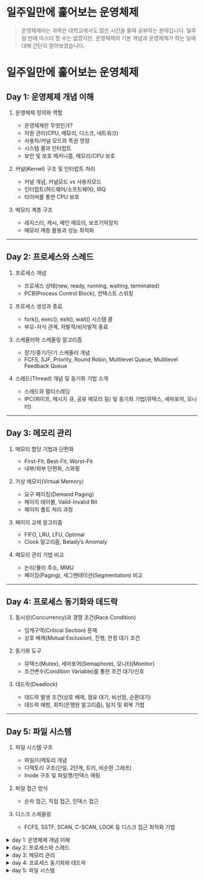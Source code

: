 # 일주일만에 훑어보는 운영체제

> 운영체제라는 과목은 대학교에서도 많은 시간을 들여 공부하는 분야입니다. 일주일 만에 마스터 할 수는 없겠지만, 운영체제의 기본 개념과 운영체제가 하는 일에 대해 간단히 알아보겠습니다.

# 일주일만에 훑어보는 운영체제

## Day 1: 운영체제 개념 이해

1. 운영체제 정의와 역할
   - 운영체제란 무엇인가?
   - 자원 관리(CPU, 메모리, 디스크, 네트워크)
   - 사용자/커널 모드와 특권 명령
   - 시스템 콜과 인터럽트
   - 보안 및 보호 메커니즘, 메모리/CPU 보호
2. 커널(Kernel) 구조 및 인터럽트 처리

   - 커널 개념, 커널모드 vs 사용자모드
   - 인터럽트(하드웨어/소프트웨어), IRQ
   - 타이머를 통한 CPU 보호

3. 메모리 계층 구조
   - 레지스터, 캐시, 메인 메모리, 보조기억장치
   - 메모리 계층 활용과 성능 최적화

---

## Day 2: 프로세스와 스레드

1. 프로세스 개념

   - 프로세스 상태(new, ready, running, waiting, terminated)
   - PCB(Process Control Block), 컨텍스트 스위칭

2. 프로세스 생성과 종료

   - fork(), exec(), exit(), wait() 시스템 콜
   - 부모-자식 관계, 자발적/비자발적 종료

3. 스케줄러와 스케줄링 알고리즘

   - 장기/중기/단기 스케줄러 개념
   - FCFS, SJF, Priority, Round Robin, Multilevel Queue, Multilevel Feedback Queue

4. 스레드(Thread) 개념 및 동기화 기법 소개
   - 스레드와 멀티스레딩
   - IPC(파이프, 메시지 큐, 공유 메모리 등) 및 동기화 기법(뮤텍스, 세마포어, 모니터)

---

## Day 3: 메모리 관리

1. 메모리 할당 기법과 단편화

   - First-Fit, Best-Fit, Worst-Fit
   - 내부/외부 단편화, 스와핑

2. 가상 메모리(Virtual Memory)

   - 요구 페이징(Demand Paging)
   - 페이지 테이블, Valid-Invalid Bit
   - 페이지 폴트 처리 과정

3. 페이지 교체 알고리즘

   - FIFO, LRU, LFU, Optimal
   - Clock 알고리즘, Belady’s Anomaly

4. 메모리 관리 기법 비교
   - 논리/물리 주소, MMU
   - 페이징(Paging), 세그멘테이션(Segmentation) 비교

---

## Day 4: 프로세스 동기화와 데드락

1. 동시성(Concurrency)과 경쟁 조건(Race Condition)

   - 임계구역(Critical Section) 문제
   - 상호 배제(Mutual Exclusion), 진행, 한정 대기 조건

2. 동기화 도구

   - 뮤텍스(Mutex), 세마포어(Semaphore), 모니터(Monitor)
   - 조건변수(Condition Variable)를 통한 조건 대기/신호

3. 데드락(Deadlock)
   - 데드락 발생 조건(상호 배제, 점유 대기, 비선점, 순환대기)
   - 데드락 예방, 회피(은행원 알고리즘), 탐지 및 회복 기법

---

## Day 5: 파일 시스템

1. 파일 시스템 구조

   - 파일/디렉토리 개념
   - 디렉토리 구조(단일, 2단계, 트리, 비순환 그래프)
   - Inode 구조 및 파일명/인덱스 매핑

2. 파일 접근 방식

   - 순차 접근, 직접 접근, 인덱스 접근

3. 디스크 스케줄링
   - FCFS, SSTF, SCAN, C-SCAN, LOOK 등 디스크 접근 최적화 기법

<details>
  <summary>day 1: 운영체제 개념 이해</summary>

## 운영체제 개념 이해

### 운영체제란? (Operating System)

운영체제란 컴퓨터 하드웨어 바로 윗단에 설치되는 소프트웨어를 말합니다.

- **컴퓨터 하드웨어**: CPU, 메모리, 디스크, 네트워크 등 컴퓨터의 물리적인 부분
- **운영체제 역할**: 컴퓨터 하드웨어를 관리하고, 응용 프로그램과 하드웨어 간의 인터페이스 역할을 합니다.
  - 자원 관리: CPU, 메모리, 디스크, 네트워크 등의 자원을 관리
  - 프로세스와 쓰레드 관리: 프로세스 생성, 스케줄링, 종료, 스레드 생성, 스케줄링, 종료 등
  - 파일 시스템 관리: 파일 및 디렉토리 생성, 삭제, 읽기, 쓰기, 보호 등 + 케싱, 버퍼링, 저널링 등
  - 메모리 관리: 메모리 할당, 해제, 보호, 주소 변환 등 + 가상 메모리, 페이지 교체, 메모리 단편화 등
  - 입출력 관리: 입출력 장치와 컴퓨터 간의 데이터 전송 관리
  - 보안 및 보호: 권한 체계를 설정해 특정 자원에 대한 접근을 제한하며, 유저 모드와 커널 모드로 구분해 시스템 자원을 오용하거나 침해하는 것을 방지
  - 사용자 인터페이스 제공: 사용자와 컴퓨터 간의 상호작용을 위한 인터페이스 제공 + 시스템 호출, 그래픽 사용자 인터페이스(GUI) 등

위의 역할에 대한 내용들을 자세히 알아보겠습니다.

### 커널(Kernel)의 개념 및 구조

컴퓨터에서 프로그램이 실행되려면 메모리 상에 올라가야 합니다. 운영체제 또한 메모리 상에 올라가야하는데 모든 코드가 메모리에 올라가면 메모리가 부족해질 수 있습니다. 이를 해결하기 위해 운영체제는 **커널**이라는 핵심 부분만 메모리에 올려두고, 나머지 부분은 필요할 때만 메모리에 올립니다.

**커널모드 vs 사용자모드**

커널모드란 운영체제가 CPU의 제어권을 가지고 운영체제 코드를 실행하는 모드를 말합니다. 이때는 모든 종류의 명령을 다 실행할 수 있다. 반면 사용자모드는 응용 프로그램이 CPU의 제어권을 가지고 사용자 프로그램을 실행하는 모드를 말합니다.

모드비트가 0이면 커널모드, 1이면 사용자모드입니다. 사용자모드에서 커널모드로 전환할 때는 시스템 콜을 사용합니다.

사용자의 프로그램이 하드웨어에 자유롭게 접근한다면 보안에 문제가 생길 수 있습니다. 이를 방지하기 위해 사용자 프로그램이 하드웨어에 직접 접근하는 것을 막고, 운영체제가 대신 하드웨어에 접근하도록 합니다.

> - 특권 명령: 사용자 프로그램이 하드웨어에 직접 접근하는 보안이 필요한 명령 (ex. 입출력 명령, 메모리 할당 명령)
> - 일반 명령: 사용자 프로그램이 실행하는 명령
> - 사용자 모드 to 커널 모드: 시스템 콜/인터럽트/예외 발생 시
> - 커널 모드 to 사용자 모드: 요청된 작업이 완료되었을 때

### 메모리 보안과 CPU 보호

운영체제는 메모리 보안을 위해 **메모리 보호**를 제공합니다. 메모리 보호는 사용자 프로그램이 다른 프로그램이나 운영체제의 메모리 영역을 침범하지 못하도록 하는 것을 말합니다.

메모리 보호를 위해 **Base, Limit Register**를 사용합니다. Base Register는 프로그램이 메모리에 올라갈 때 시작 주소를 저장하고, Limit Register는 프로그램이 사용할 수 있는 메모리의 크기를 저장합니다. (기준 레지스터와 한계 레지스터)

- Base Register: 프로그램이 메모리에 올라갈 때 시작 주소를 저장
- Limit Register: 프로그램이 사용할 수 있는 메모리의 크기를 저장

두개를 통해 메모리 시작 주소 + 메모리 크기를 더한 값이 운영체제의 메모리 주소를 넘어가면 인터럽트를 발생시켜 프로그램을 종료시킵니다.

timer를 통한 CPU 보호는 프로그램이 무한 루프에 빠지거나, 다른 프로그램을 방해하는 경우를 방지하기 위해 사용됩니다. timer는 일정 시간이 지나면 인터럽트를 발생시켜 CPU의 제어권을 운영체제로 넘깁니다.

### 인터럽트(Interrupt)와 시스템 콜(System Call)

**인터럽트** 는 CPU가 프로그램을 실행하고 있을 때, 입출력 하드웨어 등의 장치나 예외 상황이 발생하여 처리가 필요한 경우 CPU에게 알려 처리할 수 있도록 하는 것을 말합니다.

CPU는 인터럽트가 발생하면 현재 실행 중인 프로그램을 멈추고, 인터럽트 처리 루틴을 실행합니다. 인터럽트 처리 루틴이 끝나면 다시 중단된 프로그램을 실행합니다. (중단된 프로그램의 상태를 저장해두고 복구)

인터럽트는 하드웨어 인터럽트와 소프트웨어 인터럽트로 나뉩니다.

- 하드웨어 인터럽트: 하드웨어 장치에서 발생하는 인터럽트
- 소프트웨어 인터럽트: 프로그램이 CPU에서 실행 중에 발생하는 인터럽트

> 인터럽트 작업 처리 중 다른 인터럽트가 발생하면, 인터럽트 중첩이 발생할 수 있습니다. 이때 기본적으로 인터럽트 중첩을 허용하지 않습니다. (인터럽트 중첩을 허용하면 인터럽트 처리 루틴이 복잡해지고, 시스템의 안정성이 떨어질 수 있습니다.)

> 그러나 예외가 존재합니다. 새로 들어온 인터럽트가 현재 처리 중인 인터럽트보다 더 중요하다면, 현재 처리 중인 인터럽트를 중단하고 새로운 인터럽트를 처리합니다.

> Interrupt Request Line (IRQ): 인터럽트가 발생했을 때 CPU에게 알리는 선으로 CPU는 IRQ를 통해 인터럽트가 발생했음을 알게 됩니다.

**시스템 콜**은 사용자 프로그램이 운영체제의 서비스를 받기 위해 커널에게 요청하는 것을 말합니다. 사용자 프로그램이 직접 운영체제의 서비스를 받을 수 없기 때문에, 시스템 콜을 통해 운영체제에게 요청합니다. (ex. 파일 읽기, 쓰기, 프로세스 생성, 종료 등)

### 메모리의 계층 구조

메모리는 계층 구조로 이루어져 있습니다. 레지스터, 캐시, 메인 메모리, 보조기억장치로 나뉩니다.

속도가 빠를 수록 비싸고, 이 때문에 속도가 빠른 것에는 적은 양의 데이터를 저장하고, 속도가 느린 것에는 많은 양의 데이터를 저장합니다.

- **레지스터(Register)**: CPU 내부에 있는 메모리로, 가장 빠르고 소량입니다.
- **캐시(Cache)**: 메인 메모리와 CPU 사이에 위치하며, 메인 메모리의 일부를 저장합니다. 레지스터보다 느리지만 메인 메모리보다 빠릅니다.
- **메인 메모리(Main Memory)**: 프로그램이 실행되는 메모리로, 캐시보다 느리지만 용량이 큽니다.
- **보조기억장치(Secondary Storage)**: 하드디스크, SSD 등의 저장 장치로, 메인 메모리보다 느리지만 용량이 큽니다.

메모리의 계층 구조를 통해 레지스터와 캐시에는 자주 사용되는 데이터를 저장하고, 메인 메모리와 보조기억장치에는 자주 사용되지 않는 데이터를 저장하여 메모리의 속도와 용량을 효율적으로 사용할 수 있습니다.

</details>

<details>
  <summary>day 2: 프로세스와 스레드</summary>

## 프로세스와 스레드

### 프로세스(Process) 개념

**프로세스** 는 실행 중인 프로그램으로, 운영체제로부터 자원을 할당받는 작업의 단위를 말합니다. 프로세스는 프로그램을 실행하는데 필요한 데이터, 메모리, 파일, 디바이스 등의 자원을 포함합니다.

process contect: 프로세스가 실행되는 동안 변화하는 정보들을 말합니다. (프로세스 상태, 프로그램 카운터, 레지스터, 메모리 정보, 입출력 상태 등)

프로세스는 다음과 같은 상태를 가집니다.

- **New**: 프로세스가 생성 중인 상태
- **Ready**: 프로세스가 CPU를 기다리는 상태 (메모리에 올라가 있지만 CPU를 사용하지 않는 상태)
- **Running**: 프로세스가 CPU를 사용하여 실행 중인 상태
- **Waiting**: 프로세스가 입출력 등의 이벤트를 기다리는 상태
- **Terminated**: 프로세스가 실행을 마친 상태 (but 메모리에서 제거되지 않은 상태)

프로세스는 프로세스 제어 블록(PCB)에 의해 관리됩니다. PCB는 프로세스에 대한 정보를 저장하고, 프로세스의 상태 전이를 관리합니다.

컨텍스트 스위칭(Context Switching)은 CPU가 한 프로세스에서 다른 프로세스로 전환하는 것을 말합니다. 컨텍스트 스위칭은 프로세스의 상태를 저장하고 복구하는 작업을 수행합니다.

원래 실행 중이던 프로세스의 상태를 PCB에 저장하고, 다음 실행할 프로세스의 상태를 PCB에서 읽어와 CPU에 적재합니다. (PCB에 저장하면서 해당 프로세스 상태는 ready로 변경, 읽어온 프로세스 상태는 running으로 변경)

모드 변경은 같은 프로세스 내에서 특권 레벨만 전환하는 가벼운 작업인 반면, 컨텍스트 스위칭은 실행 주체 자체를 다른 프로세스로 넘어가는 상대적으로 무거운 작업이다. 따라서 모드 변경을 컨텍스트 스위칭이라고 할 수는 없으며, 컨텍스트 스위칭의 한 부분 집합이나 동등 개념으로 취급하지 않는다.

**PCB(Process Control Block)** 는 프로세스에 대한 정보를 저장하고, 프로세스의 상태 전이를 관리합니다.(커널 내부에 존재하는 자료구조)

PCB에는 다음과 같은 정보가 포함됩니다.

- 프로세스 상태: new, ready, running, waiting, terminated
- 프로그램 카운터: 프로세스가 다음에 실행할 명령어의 주소
- CPU 레지스터: 누산기, 베이스 레지스터, 스택 포인터 등
- CPU 스케줄링 정보: 프로세스의 우선순위, 스케줄 큐 포인터 등
- 메모리 관리 정보: 메모리 사이즈, 메모리 영역 정보
- 입출력 상태 정보: 프로세스에 할당된 입출력 장치 목록
- 자원 사용 정보: 사용 중인 자원 목록

### 장기 스케줄러, 단기 스케줄러, 중기 스케줄러

스케줄러는 어떤 프로세스에게 자원을 할당할지 결정하는 역할을 합니다. 스케줄러는 장기 스케줄러, 단기 스케줄러, 중기 스케줄러로 나뉩니다. (운영체제 커널 내부 코드)

- **장기 스케줄러(Long-term Scheduler)**: 디스크에서 메모리로 프로세스를 적재하는 역할을 합니다. 메모리에 적재되는 프로세스의 수를 제어하여 다중 프로그래밍 환경을 유지합니다. (job scheduling)

- **단기 스케줄러(Short-term Scheduler)**: CPU를 ready 상태의 프로세스 중 어떤 프로세스에게 할당할지 결정하는 역할을 합니다. CPU 스케줄링을 통해 프로세스를 실행할 순서를 결정합니다. 타이머 인터럽트에 의해 주기적으로 실행됩니다. (CPU scheduling)

> 현대 운영체제는 대부분 시분할 시스템을 사용하며, 시분할 시스템은 CPU를 여러 프로세스가 공유하여 사용하는 시스템을 말합니다. 시분할 시스템은 프로세스 간의 공정한 CPU 사용을 보장하며, 프로세스의 응답 시간을 최소화합니다. 일반적으로 시분할 시스템은 장기 스케줄러가 없습니다.

- **중기 스케줄러(Medium-term Scheduler)**: 메모리에 너무 많은 프로세스가 올라가는 것을 방지하기 위해, 메모리에 있는 프로세스를 디스크로 쫓아내는 역할을 합니다. (swapping, swap out)

### 프로세스의 생성과 종료

시스템이 부팅된 후, 운영체제가 실행되면서 프로세스가 생성됩니다. 그 이후에 생성되는 프로세스는 부모 프로세스에 의해 생성됩니다.

만약 자식 프로세스가 모두 종료되면, 부모 프로세스는 자식 프로세스의 종료 상태를 수집해야 합니다. 이를 위해 wait() 시스템 콜을 사용합니다.

wait() 시스템 콜은 자식 프로세스가 종료될 때까지 부모 프로세스를 대기 상태로 만들고, 자식 프로세스가 종료되면 자식 프로세스의 종료 상태를 수집합니다.

자식 프로세스가 생성될 떄, 부모 프로세스의 메모리 공간을 복사하여 자식 프로세스를 생성합니다. 이를 **fork() 시스템 콜**이라고 합니다.

프로세스가 종료될 때, 프로세스는 종료 상태를 운영체제에게 알리고, 운영체제는 프로세스가 사용하던 자원을 회수합니다. 이를 **exit() 시스템 콜**이라고 합니다.

exec() 시스템 콜은 새로운 프로그램을 실행하는 시스템 콜입니다. exec() 시스템 콜을 사용하면 현재 프로세스의 메모리 공간을 새로운 프로그램으로 덮어씁니다. (fork()와 exec() 시스템 콜을 사용하여 새로운 프로세스를 생성하고 실행할 수 있습니다.)

프로세스 종료의 종류

- **자발적 종료**: 프로세스가 마지막 명령을 수행한 후 exit() 시스템 콜을 호출하여 종료하는 것
- **비자발적 종료**: 부모 프로세스가 자식 프로세스를 강제로 종료시키는 것 (abort 시그널 등)
  1. 자식 프로세스가 자원을 많이 사용하여 시스템 전체의 성능을 해치는 경우
  2. 자식 프로세스가 더 이상 필요하지 않은 경우
  3. 부모 프로세스가 종료되는 경우

> 기본적으로 fork된 프로세스는 부모 프로세스의 모든 정보와 동일하다. 그렇기 때문에 자신이 복사된 것인지, 원본인지 알 수 없다. 이를 확인하기 위해 fork() 시스템 콜의 반환값을 확인한다. 만약 반환값이 0이라면 자식 프로세스, 0이 아니라면 부모 프로세스이다.

프로세스 간의 협력

- **프로세스 간 협력**: 프로세스 간 협력을 위해 IPC(Inter-Process Communication)를 사용합니다. IPC는 프로세스 간 데이터를 주고받는 것을 말합니다. IPC를 위해 파이프, 메시지 큐, 공유 메모리, 소켓 등의 방법을 사용합니다.

### 스레드(Thread) 개념

**스레드** 는 프로세스 내에서 실행되는 흐름의 단위를 말합니다. 스레드는 프로세스 내에서 자원을 공유하며, 프로세스 내의 주소 공간이나 자원을 공유할 수 있습니다.
(하나의 프로세스에는 최소 하나의 스레드가 존재합니다.)

스레드는 프로세스 내의 주소 공간이나 자원을 공유하기 때문에, 프로세스 내의 스레드들은 프로세스 내의 데이터 영역이나 코드 영역을 공유합니다. 이를 통해 스레드 간의 통신이 쉽고 빠릅니다.

멀티 스레딩은 멀티 프로세싱보다 적은 자원을 사용하며, 스레드 간의 통신이 쉽고 빠르다는 장점이 있습니다. 그러나 스레드 간의 자원 공유로 인해 동기화 문제가 발생할 수 있습니다.

동기화 문제를 해결하기 위해 뮤텍스(Mutex), 세마포어(Semaphore), 모니터(Monitor) 등의 동기화 기법을 사용합니다.

- **뮤텍스(Mutex)**: 상호배제를 위한 동기화 기법으로, 임계 구역에 진입하는 스레드가 다른 스레드에 의해 방해받지 않도록 하는 동기화 기법입니다.

- **세마포어(Semaphore)**: 뮤텍스와 유사한 동기화 기법으로, 임계 구역에 진입하는 스레드의 수를 제한하는 동기화 기법입니다.

- **모니터(Monitor)**: 뮤텍스와 세마포어를 보다 쉽게 사용하기 위한 추상화된 동기화 기법으로, 임계 구역에 진입하는 스레드의 수를 제한하는 동기화 기법입니다.

### CPU 스케줄링 알고리즘

CPU는 여러 프로세스가 동시에 실행되는 것처럼 보이지만, 실제로는 CPU가 여러 프로세스를 번갈아가며 실행하는 시분할 시스템입니다. 프로그램 카운터(PC)를 통해 다음에 실행할 명령어의 주소를 가리키며, CPU 스케줄링 알고리즘을 통해 프로세스를 실행할 순서를 결정합니다.

> 프로그램 카운터(PC, Program Counter): CPU가 다음에 실행할 명령어의 주소를 가리키는 레지스터

스케줄링의 목표는 다음과 같습니다.

1. CPU 이용률 최대화: CPU가 놀지 않고 일을 처리하도록 하는 것
2. 처리율 최대화: 단위 시간당 처리하는 프로세스의 수를 최대화하는 것
3. 응답 시간 최소화: 사용자가 명령을 입력한 후 첫 번째 응답을 받는 시간을 최소화하는 것
4. 대기 시간 최소화: 프로세스가 CPU를 사용하기 위해 대기하는 시간을 최소화하는 것
5. 소요 시간 최소화: 프로세스가 시스템을 사용하는 시간을 최소화하는 것

> 1,2번은 시스템 성능에 관련된 목표, 3,4,5번은 사용자 관점의 목표입니다.

CPU 스케줄링 알고리즘은 다음과 같은 종류가 있습니다.

- **FCFS(First-Come, First-Served)**: 먼저 도착한 프로세스를 먼저 실행하는 알고리즘
- **SJF(Shortest Job First)**: 실행 시간이 가장 짧은 프로세스를 먼저 실행하는 알고리즘
- **Round Robin**: 시분할 시스템에서 사용되는 알고리즘으로, 각 프로세스에게 동일한 시간을 할당하여 실행하는 알고리즘
- **Priority Scheduling**: 우선순위가 높은 프로세스를 먼저 실행하는 알고리즘
- **Multilevel Queue Scheduling**: 여러 개의 큐를 사용하여 다양한 우선순위를 가진 프로세스를 처리하는 알고리즘
- **Multilevel Feedback Queue Scheduling**: 프로세스의 상태에 따라 다른 큐로 이동하는 알고리즘

1. FCFS(First-Come, First-Served)

   - 개념: 프로세스가 CPU를 요청한 순서대로 처리하는 가장 단순한 스케줄링 방식이다.

   - 장점: 구현이 간단하며, 공정성을 어느 정도 보장(먼저 온 순서대로 처리)한다.

   - 단점: 평균 대기 시간이 길어질 수 있으며, CPU 사용 시간이 긴 프로세스가 먼저 오면 뒤에 도착한 짧은 작업들이 오래 기다릴 수 있다(Convoy Effect).

   - 예시:
     예를 들어, 3개의 프로세스 A(실행 시간 10ms), B(실행 시간 3ms), C(실행 시간 2ms)가 순서대로 도착했다고 하자. FCFS에서는 A를 모두 처리(10ms)한 뒤 B(3ms), 그 다음 C(2ms) 순으로 처리한다. C는 실행 시간이 짧음에도 A와 B를 기다려 총 15ms를 대기하게 된다.

2. SJF(Shortest Job First)

   - 개념: 준비 큐에 있는 프로세스들 중에서 실행 시간이 가장 짧은 프로세스를 먼저 처리하는 알고리즘이다. 최적 스케줄링(비선점형 가정)이라 불릴 정도로 평균 대기 시간을 최소화한다.

   - 장점: 평균 대기 시간을 최소화할 수 있다.

   - 단점: 실행 시간을 정확히 예측하기 어렵고, 긴 작업(Long Job)이 뒤로 밀려 “기아(Starvation)” 현상이 발생할 수 있다.

   - 예시:
     프로세스 A(8ms), B(4ms), C(2ms), D(1ms)가 거의 동시에 도착했다고 하자. SJF에서는 D(1ms) → C(2ms) → B(4ms) → A(8ms) 순으로 실행한다. 이로써 평균 대기 시간을 최소화한다. 하지만 A처럼 긴 작업은 뒤로 밀릴 가능성이 있다.

   > 버스트 시간(Burst Time): 프로세스가 CPU를 사용하는 시간을 의미한다. SJF는 프로세스의 버스트 시간을 미리 알고 있어야 하며, 이는 실제 시스템에서는 알기 어려운 문제이다.

   > 기아 현상(Starvation): 우선순위가 낮은 프로세스가 계속해서 CPU를 할당받지 못하는 상황을 말한다. SJF에서는 실행 시간이 짧은 프로세스가 계속해서 CPU를 할당받아 기아 상태에 빠질 수 있다.

3. Priority Scheduling

   - 개념: 프로세스마다 우선순위를 부여하고, 우선순위가 높은 프로세스에게 CPU를 먼저 할당한다. 우선순위는 정적일 수도 있고, 동적으로 변경할 수도 있다.

   - 장점: 긴급 처리가 필요한 프로세스를 빠르게 처리 가능하다.

   - 단점: 우선순위가 낮은 프로세스는 실행 기회를 얻지 못하고 기아(Starvation)에 빠질 수 있다. 이를 해결하기 위해 우선순위를 일정 시간이 지나면 높여주는 에이징(Aging) 기법을 적용한다.

   - 예시:
     A(우선순위 3), B(우선순위 1), C(우선순위 5), D(우선순위 2)라고 할 때, 우선순위가 숫자가 클수록 높다고 가정하면 C(5) → A(3) → D(2) → B(1) 순으로 실행된다.

   > 에이징(Aging): 우선순위가 낮은 프로세스가 오래 기다리면 우선순위를 높여주는 기법이다. 기아 상태를 방지하기 위해 사용된다.

4. Round Robin (RR)

   - 개념: 시분할(Time-Sharing) 시스템에서 사용하는 알고리즘으로, 각 프로세스에 동일한 시간 할당량(Time Quantum)을 부여하고, 해당 시간이 지나면 다음 프로세스로 CPU를 넘긴다. 모든 프로세스가 공평하게 CPU를 일정 시간씩 번갈아가며 사용한다.

   - 장점: 모든 프로세스에 대한 응답 시간을 짧게 유지하고, 특정 프로세스가 CPU를 독점하는 상황을 방지한다.

   - 단점: Time Quantum이 너무 짧으면 빈번한 컨텍스트 스위칭으로 오버헤드가 커지고, 너무 길면 FCFS와 유사해진다. 최적의 Time Quantum 설정이 관건이다.

   - 예시:
     프로세스 A, B, C가 있고 각자 10ms, 5ms, 6ms의 실행 시간이 필요하다고 하자. Time Quantum을 2ms로 설정하면, 스케줄러는 A(2ms) → B(2ms) → C(2ms) → 다시 A(2ms) → B(남은 3ms 중 2ms) → C(남은 4ms 중 2ms) → A(남은 6ms 중 2ms) … 와 같이 모든 프로세스를 골고루 조금씩 실행한다.

5. Multilevel Queue Scheduling

   - 개념: 프로세스를 성격이나 우선순위에 따라 여러 개의 큐로 나누고, 각 큐별로 최적의 스케줄링 알고리즘을 적용한다. 예를 들어, 인터랙티브 작업은 RR, 배치(batch) 작업은 FCFS로 처리하는 식이다.

   - 장점: 서로 다른 특성을 지닌 프로세스를 다루기 쉽고, 시스템 요구사항에 따라 다양한 정책 적용이 가능하다.

   - 단점: 큐 간에 우선순위가 정해져 있으면 하위 큐에 속한 프로세스는 계속 뒤로 밀릴 수 있다(기아 문제). 이를 해결하기 위해 Multilevel Feedback Queue 스케줄링을 적용하여 프로세스 특성에 따라 큐를 이동시킬 수 있다.

   - 예시:
     상위 우선순위 큐1: 대화형 프로세스(대부분 짧은 CPU 버스트), RR 적용
     하위 우선순위 큐2: 배치 프로세스(긴 CPU 버스트), FCFS 적용
     인풋 데이터 처리나 사용자 입력 대기 프로그램은 큐1에, 대용량 데이터 연산 같은 배치 작업은 큐2에 분리하여 각각에 맞는 스케줄링을 활용한다.

6. Multilevel Feedback Queue

   - 개념: Multilevel Queue Scheduling의 단점을 보완하기 위해 고안된 스케줄링 알고리즘으로, 프로세스의 특성에 따라 큐를 이동시키는 기법이다. 프로세스가 CPU를 사용하는 시간이 길면 우선순위를 낮추고, 짧으면 우선순위를 높이는 방식으로 기아 문제를 해결한다.

   - 장점: 프로세스의 특성에 따라 큐를 이동시키기 때문에 다양한 프로세스를 효율적으로 처리할 수 있다.

   - 단점: 큐의 수가 많아지면 관리가 복잡해진다.

   - 예시:
     큐1: 우선순위가 높은 큐, RR 적용 (time quantum: 8ms)
     큐2: 우선순위가 낮은 큐, RR 적용 (time quantum: 16ms)
     큐3: 우선순위가 낮은 큐, FCFS 적용
     프로세스가 큐1에서 실행 중일 때, CPU 버스트 시간이 길어지면 큐2로 이동하고, 버스트 시간이 짧아지면 큐1로 이동한다. 큐2에서도 마찬가지로 버스트 시간에 따라 큐3으로 이동할 수 있다.

</details>

<details>
  <summary>day 3: 메모리 관리</summary>

## 메모리 관리

메모리란 프로그램이 실행되는 공간으로, 프로그램이 실행되기 위해 필요한 데이터와 명령어를 저장합니다. 메모리 관리는 프로그램이 메모리에 올라가는 방법과 메모리를 효율적으로 사용하는 방법을 다룹니다.

### 메모리 주소의 종류

**메모리 주소(Memory Address)** 는 프로그램이 메모리에 접근하기 위해 사용하는 값으로, 메모리 주소는 다음과 같이 나뉩니다.

- **논리 주소(Logical Address)**: 프로그램이 메모리에 접근하기 위해 사용하는 주소로, 프로그램이 생성하는 주소입니다.
- **물리 주소(Physical Address)**: 실제 메모리에 저장되는 주소로, 논리 주소를 물리 주소로 변환하는 메모리 관리 장치(MMU)에 의해 변환됩니다.

> MMU (Memory Management Unit): 논리 주소를 물리 주소로 변환하는 장치로, CPU와 메모리 사이에 위치합니다.

### 메모리 할당 및 관리

**스와핑(Swapping)** 은 메모리에 올라온 프로세스 중 일부를 디스크로 내보내어 더 많은 프로세스를 실행할 수 있도록 하는 기법을 말합니다. 스와핑은 다음과 같은 경우에 사용됩니다.

- 메모리에 여유 공간이 없을 때
- 프로세스가 일정 시간 동안 사용되지 않을 때
- 프로세스의 우선순위가 낮아질 때

메모리 할당은 프로그램이 메모리에 올라가는 방법을 말합니다. 메모리 할당은 다음과 같이 나뉩니다.

연속 메모리 할당(Contiguous Memory Allocation): 프로그램이 연속적인 메모리 공간에 할당되는 방법으로, 프로그램이 실행되는 동안 메모리 공간이 변하지 않습니다.

- **정적 메모리 할당(Static Memory Allocation)**: 프로그램이 실행되기 전에 메모리를 할당하는 방법으로, 컴파일 시간에 메모리의 크기가 결정됩니다.
- **동적 메모리 할당(Dynamic Memory Allocation)**: 프로그램이 실행 중에 메모리를 할당하는 방법으로, 실행 시간에 메모리의 크기가 결정됩니다.

1.  First-Fit 알고리즘

- 개념:
  빈 메모리 블록 리스트를 앞에서부터 순서대로 탐색하여, 해당 프로세스가 요구하는 크기보다 큰 첫 번째 빈 블록을 할당한다.
- 특징:
  - 단순하고 빠르며, 구현이 비교적 용이하다.
  - 메모리 블록 분할 후 앞부분에 작은 단편화들이 남기 쉬워, 시간이 지날수록 앞쪽 공간이 쓸모없는 조각들로 채워질 수 있다.
- 예시:
  빈 블록이 [5MB, 12MB, 3MB, 7MB] 순서로 있다고 하고, 4MB 할당 요청이 왔을 때, First-Fit은 제일 앞에서 만난 5MB 블록을 4MB로 나누어 4MB 할당 후 1MB 남겨두는 식으로 진행한다.

2. Best-Fit 알고리즘

- 개념:
  빈 메모리 블록 중 할당 요청 크기에 “가장 근접한(가장 작은 오차로 맞아떨어지는)” 블록을 선택한다. 즉, 프로세스가 요구하는 메모리 크기 이상인 블록들 중, 남는 공간이 최소가 되는 블록을 할당하는 방식이다.
- 특징:
  - 단편화를 줄이기 위한 시도: 가능한 한 정확한 크기의 블록에 할당하여 남는 공간(단편화)을 최소화한다.
  - 하지만 실제로는 Best-Fit에서도 작은 단편화가 여러 곳에 산재하기 쉽고, 필요한 블록을 찾기 위해 전체 리스트를 훑어야 하므로 탐색 비용이 크다.
- 예시:
  빈 블록이 [5MB, 12MB, 3MB, 7MB]이고, 4MB 할당 요청이 왔다면, Best-Fit은 가능한 블록(5MB, 12MB, 7MB) 중, 남는 공간이 가장 적은 5MB 블록을 선택한다. 이로써 1MB 남는 공간이 발생하지만, 다른 블록(7MB나 12MB)을 선택했다면 남는 공간이 더 커질 것이다.

3. Worst-Fit 알고리즘

- 개념:
  요청 크기보다 큰 블록들 중 가장 큰 블록을 선택해 할당한다.
- 특징:
  - 의도: 가장 큰 블록을 나누어 쓰면, 나머지 부분이 상대적으로 크게 남아 이후 큰 요청을 수용하기 쉽다고 기대할 수 있다.
  - 실전에서는 큰 덩어리를 잘라쓰는 과정에서 실제 단편화가 더 커질 수도 있어 효율성을 장담하기 어렵다.
  - Best-Fit과 반대로 가장 큰 블록을 선택하기 때문에, 탐색 비용이 클 수 있으며, 단편화 문제가 여전히 발생한다.
- 예시:
  빈 블록이 [5MB, 12MB, 3MB, 7MB]에서 4MB 할당 요청이 왔다면, Worst-Fit은 [12MB] 블록을 선택하여 4MB 할당 후 8MB가 남는다. 나중에 큰 요청이 들어오면 남은 8MB 블록이 유용할 수 있다.

**메모리 단편화(Fragmentation)** 는 메모리에 빈 공간이 산재하여, 프로세스가 할당되지 못하는 상황을 말합니다. 메모리 단편화는 외부 단편화와 내부 단편화로 나뉩니다.

- **외부 단편화(External Fragmentation)**: 메모리에 사용하지 못하는 작은 조각들이 산재하는 상황을 말합니다. 외부 단편화는 메모리 공간이 충분하지만, 연속적이지 않아 프로세스를 할당할 수 없는 상황입니다.

- **내부 단편화(Internal Fragmentation)**: 프로세스가 요구하는 메모리보다 더 큰 메모리 공간을 할당하는 상황을 말합니다. 내부 단편화는 메모리 공간이 충분하지만, 프로세스가 사용하지 않는 메모리 공간이 발생하는 상황입니다.

불연속 메모리 할당(Non-Contiguous Memory Allocation): 프로그램이 연속적인 메모리 공간에 할당되지 않는 방법으로, 프로그램이 실행되는 동안 메모리 공간이 변할 수 있습니다.

- **페이징(Paging)**: 프로그램을 고정된 크기의 페이지로 나누어 메모리에 할당하는 방법
- **세그멘테이션(Segmentation)**: 프로그램을 논리적인 단위인 세그먼트로 나누어 메모리에 할당하는 방법

### 가상 메모리(Virtual Memory)

**가상 메모리(Virtual Memory)** 는 물리 메모리를 보조기억장치로 확장하는 기법으로, 프로그램이 물리 메모리보다 큰 메모리 공간을 사용할 수 있도록 합니다.

가상 메모리는 프로그램이 필요한 부분만 물리 메모리에 올리고, 나머지 부분은 보조기억장치에 저장합니다. 프로그램이 실행되는 동안 필요한 부분만 물리 메모리에 올려 사용하고, 필요 없는 부분은 보조기억장치에 저장합니다.

- 요구 페이징(Demand Paging): 프로그램이 실행되는 동안 필요한 페이지만 물리 메모리에 올리는 방식
- 유효-무효 비트(Valid-Invalid Bit): 페이지 테이블에 있는 비트로, 페이지가 물리 메모리에 있는지 여부를 나타냅니다.
- 페이지 폴트(Page Fault): 프로그램이 실행되는 동안 필요한 페이지가 물리 메모리에 없어서 보조기억장치에서 가져오는 현상

요구 페이징의 성능은 페이지 폴트의 발생 빈도에 크게 영향을 받습니다. 페이지 폴트는 디스크에서 정보를 읽어오는 막대한 시간이 소요되기 때문에, 페이지 폴트의 발생 빈도를 줄이는 것이 중요합니다.

- **페이지 교체 알고리즘**: 페이지 폴트가 발생할 때, 물리 메모리에 있는 페이지 중 어떤 페이지를 교체할지 결정하는 알고리즘

  - **FIFO(First-In, First-Out)**: 가장 먼저 들어온 페이지를 교체하는 알고리즘
  - **LRU(Least Recently Used)**: 가장 오랫동안 사용되지 않은 페이지를 교체하는 알고리즘
  - **LFU(Least Frequently Used)**: 사용 빈도가 가장 적은 페이지를 교체하는 알고리즘
  - **Optimal**: 앞으로 가장 오랫동안 사용되지 않을 페이지를 교체하는 알고리즘
  - **Clock**: 하드웨어 지원을 받아 LRU를 근사하는 알고리즘, 참조 비트를 사용하여 페이지를 교체한다.

1.  FIFO (First-In, First-Out) 알고리즘

- **개념**: 가장 먼저 들어온(가장 오래된) 페이지를 우선적으로 제거한다.
- **특징**:
  - 구현이 단순하며 큐(Queue) 자료구조를 사용해 쉽게 관리할 수 있다.
  - 프로그램의 실제 메모리 참조 패턴을 고려하지 않기 때문에, 실질적인 성능 측면에서 비효율적일 수 있다.
  - **Belady의 모순(Belady’s anomaly)** 라고도 불리는 **FIFO 알고리즘의 오류(FIFO Anomaly)** 가 발생할 수 있다. 페이지 프레임 수를 늘렸을 때 페이지 부재 횟수가 증가하는 현상이다.
- **적용 예시**:
  - 메모리 프레임이 3개일 때, A → B → C → A → B → D 순서로 페이지 참조가 발생할 경우, 가장 먼저 들어왔던 A, B, C 순서대로 내보낸다.

2.  LRU (Least Recently Used) 알고리즘

- **개념**: 가장 최근에 사용된 시점을 기준으로 오래 사용되지 않은 페이지부터 교체한다.
- **특징**:
  - 최근에 많이 사용된 페이지는 앞으로도 사용될 가능성이 높다는 지역성(Locality)을 가정한다.
  - FIFO보다 성능 면에서 대개 우수하지만, 각 페이지 접근 시점에 대한 기록이 필요해 구현 복잡도가 올라간다.
  - 페이지 접근 시마다 시간을 기록하거나 스택과 유사한 자료구조를 활용하여 현재 사용 패턴을 추적할 수 있다.
- **적용 예시**:
  - 메모리 프레임이 3개, 참조 순서가 A → B → C → A → B → D → A → C라 할 때, D를 로드할 때는 A, B, C 중 가장 오래 참조되지 않은 페이지를 찾아 제거한다(예: C가 가장 오랫동안 미사용 상태였다면 C 제거).

3.  LFU (Least Frequently Used) 알고리즘

- **개념**: 사용 빈도(참조 횟수)가 가장 낮은 페이지를 교체한다.
- **특징**:
  - 단순히 최근 시점이 아닌 전체 참조 횟수를 기준으로 교체를 결정한다.
  - 장기간 거의 사용되지 않은 페이지가 분명히 제외될 수 있다는 장점이 있으나, 최근에 많이 쓰였지만 아주 과거에 사용 횟수가 적었던 페이지가 비효율적으로 제거될 수 있다.
  - 참조 횟수를 관리하기 위한 추가적인 카운터나 자료구조가 필요하다.
- **적용 예시**:
  - A, B, C 페이지가 있고, A는 총 5번, B는 총 3번, C는 총 1번 참조되었다면, 새로운 페이지를 로드할 때 C(1회 참조)를 우선 제거한다.

4.  Optimal 알고리즘

- **개념**: 이론상 가장 이상적인 알고리즘으로, 앞으로의 페이지 참조 패턴을 모두 알고 있다고 가정했을 때, 앞으로 가장 오랫동안 사용되지 않을 페이지를 제거한다.
- **특징**:
  - 실제로 미래에 어떤 페이지가 필요할지 정확히 알 수 없으므로, 현실적으로 구현 불가능하다.
  - 다른 알고리즘의 성능을 평가하기 위한 기준(비교 대상)이 된다.
  - 가능한 페이지 부재 횟수를 최소화한다.
- **적용 예시**:
  - 참조 순서가 A → B → C → D → A → B일 때, D를 로드하기 위해 어떤 페이지를 빼야 할 지를 미래 참조 기반으로 판단한다. 앞으로 가장 늦게 사용할 페이지를 선택해 제거한다(예: A와 B는 곧 필요하나 C는 한참 뒤나 필요 없으므로 C 제거).

5. Clock 알고리즘

- **개념**: LRU를 근사하는 알고리즘으로, 참조 비트를 사용하여 페이지를 교체한다. LRU와 비슷한 성능을 보이면서도 구현이 간단하다. 하드웨어가 지원해주기 때문이다.
- **특징**:
  - 페이지를 참조하면 해당 페이지의 참조 비트를 1로 설정한다.
  - 교체 시, 시계 바늘을 회전시키며 참조 비트가 0인 페이지를 찾을 때까지 이동한다. 참조 비트가 1인 페이지는 0으로 재설정만 하고 넘어간다.
  - 한 바퀴 돌아도 0인 페이지가 없다면, 그제서야 이미 1에서 0으로 리셋한 페이지 중 하나를 제거한다.
  - FIFO에 비해 자주 사용되는 페이지의 잔류 확률을 높여 성능을 개선한다.

</details>

<details>
  <summary>day 4: 프로세스 동기화와 데드락</summary>

## 동시성(Concurrency)의 개념

현대 운영체제에서는 동시에 여러 프로세스나 스레드가 실행되는 환경이 일반적이다. CPU가 하나라도 시분할 시스템을 통해 여러 작업이 마치 동시에 실행되는 것처럼 보이게 할 수 있으며, 멀티코어 환경에서는 실제로 여러 스레드가 물리적으로 동시에 실행되기도 한다.

이런 동시성 환경에서 여러 스레드가 같은 메모리 영역이나 공유 자원에 동시 접근하면 예측 불가능한 결과가 발생할 수 있다. 이런 문제가 바로 **경쟁 조건(Race Condition)** 이다.

### 경쟁 조건(Race Condition)

두 개 이상의 스레드나 프로세스가 공유 자원에 접근할 때, 접근 순서나 시점에 따라 결과가 달라지는 상황을 경쟁 조건이라 한다. 예를 들어, 은행 계좌 잔고를 갱신하는 두 개의 스레드가 동시에 작동할 때, 한 스레드의 업데이트가 다른 스레드의 업데이트와 충돌하면 잘못된 최종 잔고가 기록될 수 있다.

경쟁 조건을 제거하기 위해서는 접근 순서를 적절히 제어하는 **동기화(Synchronization)** 메커니즘이 필요하다.

### 임계구역(Critical Section) 문제

여러 스레드가 동시에 접근하면 안 되는 코드 영역을 임계구역이라 한다. 임계구역 문제의 해결책은 다음 세 가지 조건을 만족하는 프로토콜을 디자인하는 것이다.

1. **상호 배제(Mutual Exclusion)**: 한 번에 하나의 스레드만 임계구역에 들어갈 수 있어야 한다.
2. **진행(Progress)**: 임계구역에 들어가려는 스레드가 없으면, 임계구역 진입을 무한정 지연하지 않아야 한다.
3. **한정 대기(Bounded Waiting)**: 특정 스레드가 임계구역 진입을 너무 오래 대기하지 않도록 보장해야 한다.

이러한 조건을 만족하기 위해 다양한 동기화 도구가 개발되었다.

## 2. 동기화 기법

### 락(Lock)과 뮤텍스(Mutex)

**뮤텍스(Mutex)** 는 상호 배제를 위한 가장 기본적인 도구이다. 뮤텍스는 오직 하나의 스레드만 소유할 수 있는 잠금(락)을 제공하고, 다른 스레드는 이미 누군가가 뮤텍스를 획득한 경우 대기하게 된다. 뮤텍스를 사용하면 동시에 공유 자원에 접근하는 스레드를 하나로 제한할 수 있다.

- 획득(Acquire): 잠겨있지 않은 뮤텍스를 얻으면 해당 스레드는 임계구역에 들어갈 수 있다.
- 해제(Release): 임계구역을 다 쓴 후 뮤텍스를 해제하면 다른 대기 중인 스레드가 접근할 수 있다.

### 세마포어(Semaphore)

**세마포어(Semaphore)** 는 정수형 카운터를 통해 접근 가능한 자원의 개수를 제어하는 동기화 도구다. 뮤텍스는 이진(0 또는 1) 형태로 동작하는 세마포어로 볼 수 있다. 세마포어는 프로세스나 스레드가 P(또는 wait) 연산을 통해 자원 획득을 시도하고, V(또는 signal) 연산을 통해 자원을 반환한다.

- **카운팅 세마포어**: N개의 자원이 있을 때, 0 이상 N 이하의 값을 갖는다.
- **이진 세마포어(뮤텍스)**: 값이 0 또는 1만 가능하며, 뮤텍스 용도로 사용.

### 모니터(Monitor)

**모니터(Monitor)** 는 동기화 문제를 추상화한 고급 언어 차원의 동기화 메커니즘이다. 모니터 내에서만 접근 가능한 공유 자원과 함수를 정의하고, 진입 시 자동으로 상호 배제가 보장되도록 언어 차원에서 제공한다. 모니터는 조건변수(Condition Variable)를 통해 스레드 간 신호 전달도 지원한다.

### 조건변수(Condition Variable)

모니터 내부에서 사용되는 조건변수는 특정 조건을 만족할 때까지 스레드를 대기시켰다가, 조건을 만족하면 대기 중인 스레드에게 신호를 보내 재개하는 기법을 제공한다. `wait()` 연산으로 조건이 충족될 때까지 스레드를 재우고, `signal()` 연산으로 조건을 만족시켜 대기 스레드를 깨운다.

## 3. 데드락(Deadlock)

### 데드락의 정의

**데드락(Deadlock)**은 두 개 이상의 프로세스나 스레드가 서로가 가진 자원을 기다리며 무한정 대기하는 상황이다. 결과적으로 시스템은 교착 상태에 빠져 어떤 것도 전진하지 못하게 된다.

### 데드락 발생 조건 (Coffman’s Condition)

데드락이 발생하기 위해서는 다음 네 가지 조건이 동시에 만족해야 한다.

1. **상호 배제(Mutual Exclusion)**: 자원은 한 번에 한 프로세스만 사용할 수 있어야 한다.
2. **점유 대기(Hold and Wait)**: 최소 한 개 이상의 자원을 점유한 상태에서 다른 자원을 추가로 기다린다.
3. **비선점(Non-Preemption)**: 자원을 점유한 프로세스가 그 자원을 강제로 빼앗기지 않는다.
4. **순환 대기(Circular Wait)**: 프로세스들이 자원을 서로 순환 형태로 기다린다. 예를 들어 A는 B가 가진 자원을 기다리고, B는 C가 가진 자원을 기다리며, C는 다시 A가 가진 자원을 기다리는 순환 고리가 형성된다.

이 조건들 중 하나라도 깨뜨리면 데드락은 발생하지 않는다.

### 데드락 처리 기법

데드락을 처리하기 위한 전통적인 방법은 다음과 같다.

1. **데드락 예방(Prevention)**: 데드락 발생 조건 중 하나를 아예 사전에 없애버린다. 예를 들어, 자원을 요청할 때마다 한 번에 모두 요구하게 하거나, 항상 특정 순서에 따라 자원을 획득하도록 하여 순환대기를 막는다.
2. **데드락 회피(Avoidance)**: 프로세스들이 자원을 요청할 때, 시스템은 데드락에 빠지지 않는 안전 상태(Safe State)인지 검증한 뒤 자원을 할당한다. Banker's Algorithm과 같은 알고리즘을 통해 데드락을 회피할 수 있다.

3. **데드락 탐지(Detection)** 와 회복(Recovery): 데드락을 허용한 뒤, 주기적으로 데드락이 발생했는지 검사하고, 데드락 상태를 확인하면 프로세스 중 일부를 중단하거나 자원을 강제 회수하여 회복한다.

4. **무시(Ignore)**: 일부 시스템(예: 데스크톱 OS)은 데드락이 매우 드물게 발생한다고 가정하고, 발생 시 사용자가 강제 종료하는 식으로 무시하기도 한다.

## 4. 요약

- 동시성은 현대 운영체제에서 필수적이지만, 경쟁 조건을 야기한다.
- 임계구역 문제 해결을 위해 뮤텍스, 세마포어, 모니터 등 다양한 동기화 도구를 활용한다.
- 데드락은 자원 대기 상태가 순환 구조를 이루며 발생하는 문제로, 예방, 회피, 탐지 및 회복 전략을 통해 다룰 수 있다.

</details>

<details>
  <summary>day 5: 파일 시스템</summary>

### 파일과 디렉토리의 개념

운영체제는 보조기억장치(예: HDD, SSD) 위에 저장된 데이터를 효율적이고 안전하게 관리하기 위해 **파일 시스템**을 사용한다. 파일(File)은 연속된 바이트(byte) 집합으로, 프로그램이나 사용자 데이터를 논리적으로 묶은 단위이다. 디렉토리(Directory)는 파일을 계층적으로 정리하는 구조물로, 파일을 식별하고 조직화하는데 도움을 준다.

### 디렉토리 구조 (Directory Structure)

- **단일 디렉토리 구조(Single-Level Directory)**: 모든 파일이 하나의 디렉토리에 모여있는 단순 구조이다. 파일명이 충돌하기 쉽고, 대규모 시스템에서는 관리가 어렵다.
- **2단계 디렉토리 구조(Two-Level Directory)**: 사용자별로 고유한 디렉토리를 제공한다. 다른 사용자의 파일명과 충돌을 방지할 수 있지만, 계층화된 조직이 어렵다.
- **트리 구조 디렉토리(Tree-Structured Directory)**: 가장 일반적이며, 디렉토리 안에 다른 디렉토리를 포함할 수 있어 계층적 구조를 형성한다. 검색, 관리, 분류가 용이하다.
- **비순환 그래프(ACYCLIC Graph) 및 일반 그래프 디렉토리 구조**: 파일이나 디렉토리를 여러 디렉토리에서 참조할 수 있지만, 사이클이 형성되지 않도록 관리해야 한다.

### Inode (아이노드) 구조

유닉스 계열 파일 시스템은 Inode라는 자료구조를 사용한다. Inode는 파일에 대한 메타데이터(파일 크기, 소유자, 그룹, 접근 권한, 파일 생성 및 수정 시간, 실제 데이터 블록의 위치)를 담고 있다. 파일명은 디렉토리에 저장되며, 디렉토리는 파일명과 Inode 번호를 매핑한다.

Inode를 통해 파일의 물리적 위치(블록 정보)를 알아낼 수 있으므로, 디렉토리 검색 시 파일명을 Inode 번호로 변환한 뒤, Inode를 참조해 실제 데이터에 접근한다. 이를 통해 파일명과 데이터 배치를 분리하여 효율적인 파일 관리와 빠른 검색을 가능하게 한다.

## 2. 파일 접근 방식

파일 접근 방식은 파일 내 데이터에 접근하는 방법으로 나뉜다.

1. **순차 접근(Sequential Access)**  
   파일을 순서대로 읽거나 쓰는 방식이다. 초기 테이프 기반 시스템이나 단순 텍스트 파일 처리에 많이 사용된다. 순차 접근은 연속적인 처리에는 단순하고 효율적이지만, 특정 위치로 곧바로 이동할 수 없어 임의 접근에 비효율적이다.

2. **직접 접근(Direct Access)**  
   파일을 레코드 단위로 나누고, 원하는 레코드 번호를 직접 지정하여 접근한다. 디스크와 같이 블록 단위 접근이 가능한 매체에서 주로 사용되며, 특정 위치로 바로 점프할 수 있어 검색에 유리하다.

3. **인덱스 접근(Indexed Access)**  
   별도의 인덱스 블록을 두어, 인덱스가 레코드나 블록의 위치 정보를 제공한다. 특정 데이터로 빠르게 점프할 수 있으며, 순차 접근과 직접 접근의 장점을 결합한 구조다. 다만 인덱스를 관리하기 위한 추가적 공간과 관리 오버헤드가 발생한다.

## 3. 디스크 스케줄링(Disk Scheduling)

디스크 스케줄링은 디스크 헤드가 어떤 순서로 블록을 읽고 쓸지 결정하는 알고리즘이다. 디스크는 물리적으로 회전하는 플래터와 이동하는 헤드로 구성되어 있어, 접근 순서에 따라 디스크 입출력 성능이 크게 달라진다.

1. **FCFS (First-Come, First-Served)**  
   요청이 들어온 순서대로 디스크 요청을 처리하는 가장 단순한 방식이다. 구현이 쉽지만, 디스크 헤드가 디스크 전체를 무작위로 왕복할 수 있어 대기 시간이 비효율적으로 길어질 수 있다.

2. **SSTF (Shortest Seek Time First)**  
   현재 헤드 위치에서 가장 가까운 요청을 우선 처리한다. 헤드 이동 거리를 최소화하여 대기 시간을 개선할 수 있지만, 특정 영역에 집중된 요청이 있을 경우 다른 요청이 기아 상태(Starvation)에 빠질 수 있다.

3. **SCAN (전방향 스캔) 알고리즘**  
   전형적으로 ‘전동기 엘리베이터’ 알고리즘이라고도 불리며, 헤드가 디스크 한쪽 끝에서 다른 쪽 끝까지 이동하며 만나는 요청을 처리한다. 끝에 도달하면 반대 방향으로 이동하며 요청을 처리한다. 이렇게 하면 SSTF보다 기아 현상을 줄일 수 있다. 변형 알고리즘으로 C-SCAN, LOOK, C-LOOK 등이 있다.

- **LOOK 알고리즘**: SCAN과 유사하지만, 양 끝까지 가지 않고 더 이상 처리할 요청이 없는 지점에서 방향을 바꾼다.
- **C-SCAN(Circular-SCAN)**: 한 방향으로만 이동하며, 끝에 도달하면 가장 처음 트랙으로 순간이동(혹은 빠른 이동)한다. 이렇게 하면 접근 시간 편차를 균등화할 수 있다.

</details>
